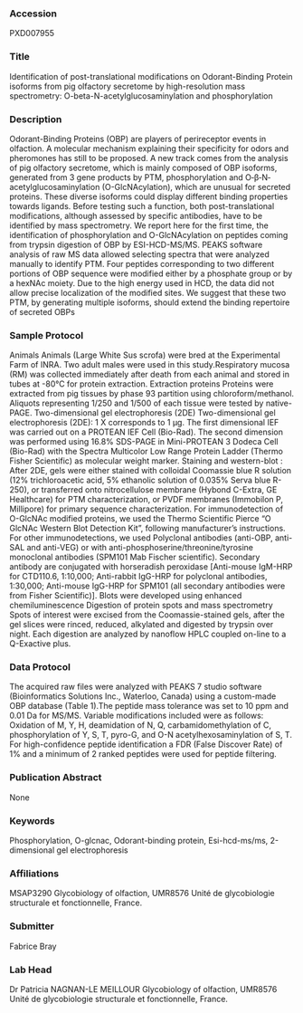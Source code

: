 ### Accession
PXD007955

### Title
Identification of post-translational modifications on Odorant-Binding Protein isoforms from pig olfactory secretome by high-resolution mass spectrometry: O-beta-N-acetylglucosaminylation and phosphorylation

### Description
Odorant-Binding Proteins (OBP) are players of perireceptor events in olfaction. A molecular mechanism explaining their specificity for odors and pheromones has still to be proposed. A new track comes from the analysis of pig olfactory secretome, which is mainly composed of OBP isoforms, generated from 3 gene products by PTM, phosphorylation and O‐β‐N‐acetylglucosaminylation (O-GlcNAcylation), which are unusual for secreted proteins. These diverse isoforms could display different binding properties towards ligands. Before testing such a function, both post-translational modifications, although assessed by specific antibodies, have to be identified by mass spectrometry. We report here for the first time, the identification of phosphorylation and O-GlcNAcylation on peptides coming from trypsin digestion of OBP by ESI-HCD-MS/MS. PEAKS software analysis of raw MS data allowed selecting spectra that were analyzed manually to identify PTM. Four peptides corresponding to two different portions of OBP sequence were modified either by a phosphate group or by a hexNAc moiety. Due to the high energy used in HCD, the data did not allow precise localization of the modified sites. We suggest that these two PTM, by generating multiple isoforms, should extend the binding repertoire of secreted OBPs

### Sample Protocol
Animals Animals (Large White Sus scrofa) were bred at the Experimental Farm of INRA. Two adult males were used in this study.Respiratory mucosa (RM) was collected immediately after death from each animal and stored in tubes at -80°C for protein extraction. Extraction proteins Proteins were extracted from pig tissues by phase 93 partition using chloroform/methanol. Aliquots representing 1/250 and 1/500 of each tissue were tested by native-PAGE. Two-dimensional gel electrophoresis (2DE) Two-dimensional gel electrophoresis (2DE): 1 X corresponds to 1 μg. The first dimensional IEF was carried out on a PROTEAN IEF Cell (Bio-Rad). The second dimension was performed using 16.8% SDS-PAGE in Mini-PROTEAN 3 Dodeca Cell (Bio-Rad) with the Spectra Multicolor Low Range Protein Ladder (Thermo Fisher Scientific) as molecular weight marker. Staining and western-blot : After 2DE, gels were either stained with colloidal Coomassie blue R solution (12% trichloroacetic acid, 5% ethanolic solution of 0.035% Serva blue R-250), or transferred onto nitrocellulose membrane (Hybond C-Extra, GE Healthcare) for PTM characterization, or PVDF membranes (Immobilon P, Millipore) for primary sequence characterization. For immunodetection of O-GlcNAc modified proteins, we used the Thermo Scientific Pierce “O GlcNAc Western Blot Detection Kit”, following manufacturer’s instructions. For other immunodetections, we used Polyclonal antibodies (anti-OBP, anti-SAL and anti-VEG) or with anti-phosphoserine/threonine/tyrosine monoclonal antibodies (SPM101 Mab Fischer scientific). Secondary antibody are conjugated with horseradish peroxidase [Anti-mouse IgM-HRP for CTD110.6, 1:10,000; Anti-rabbit IgG-HRP for polyclonal antibodies, 1:30,000; Anti-mouse IgG-HRP for SPM101 (all secondary antibodies were from Fisher Scientific)]. Blots were developed using enhanced chemiluminescence Digestion of protein spots and mass spectrometry Spots of interest were excised from the Coomassie-stained gels, after the gel slices were rinced, reduced, alkylated and digested by trypsin over night. Each digestion are analyzed by nanoflow HPLC coupled on-line to a Q-Exactive plus.

### Data Protocol
The acquired raw files were analyzed with PEAKS 7 studio software (Bioinformatics Solutions Inc., Waterloo, Canada) using a custom-made OBP database (Table 1).The peptide mass tolerance was set to 10 ppm and 0.01 Da for MS/MS. Variable modifications included were as follows: Oxidation of M, Y, H, deamidation of N, Q, carbamidomethylation of C, phosphorylation of Y, S, T, pyro-G, and O-N acetylhexosaminylation of S, T. For high-confidence peptide identification a FDR (False Discover Rate) of 1% and a minimum of 2 ranked peptides were used for peptide filtering.

### Publication Abstract
None

### Keywords
Phosphorylation, O-glcnac, Odorant-binding protein, Esi-hcd-ms/ms, 2-dimensional gel electrophoresis

### Affiliations
MSAP3290
Glycobiology of olfaction, UMR8576 Unité de glycobiologie structurale et fonctionnelle, France.

### Submitter
Fabrice Bray

### Lab Head
Dr Patricia NAGNAN-LE MEILLOUR
Glycobiology of olfaction, UMR8576 Unité de glycobiologie structurale et fonctionnelle, France.


